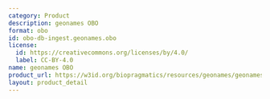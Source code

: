 ```yaml
---
category: Product
description: geonames OBO
format: obo
id: obo-db-ingest.geonames.obo
license:
  id: https://creativecommons.org/licenses/by/4.0/
  label: CC-BY-4.0
name: geonames OBO
product_url: https://w3id.org/biopragmatics/resources/geonames/geonames.obo
layout: product_detail
---
```

